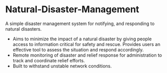 # Natural-Disaster-Management
A simple disaster management system for notifying, and responding to natural disasters.
- Aims to minimize the impact of a natural disaster by giving people access to information critical for safety and rescue. Provides users an effective tool to assess the situation and respond accordingly.
- Remote monitoring of disaster and relief response for administration to track and coordinate relief efforts.
- Built to withstand unstable network conditions.
